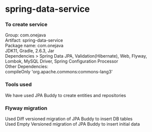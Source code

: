# spring-data-service

### To create service
Group: com.onejava  
Artifact: spring-data-service  
Package name: com.onejava  
JDK11, Gradle, 2.6.3, Jar  
Dependencies > Spring Data JPA, Validation(Hibernate), Web, Flyway, Lombok, MySQL Driver, Spring Configuration Processor  
Other Dependencies:  
compileOnly 'org.apache.commons:commons-lang3'  

### Tools used
We have used JPA Buddy to create entities and repositories

### Flyway migration
Used Diff versioned migration of JPA Buddy to insert DB tables  
Used Empty Versioned migration of JPA Buddy to insert initial data
